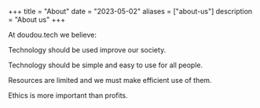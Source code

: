 +++
title = "About"
date = "2023-05-02"
aliases = ["about-us"]
description = "About us"
+++

At doudou.tech we believe:

Technology should be used improve our society.

Technology should be simple and easy to use for all people.

Resources are limited and we must make efficient use of them.

Ethics is more important than profits.
